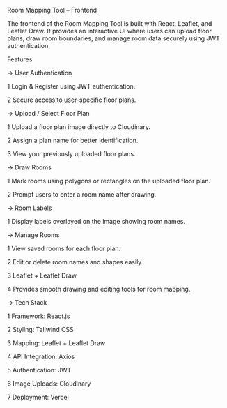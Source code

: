 Room Mapping Tool – Frontend

The frontend of the Room Mapping Tool is built with React, Leaflet, and Leaflet Draw. It provides an interactive UI where users can upload floor plans, draw room boundaries, and manage room data securely using JWT authentication.


Features

-> User Authentication

1 Login & Register using JWT authentication.

2 Secure access to user-specific floor plans.



-> Upload / Select Floor Plan

1 Upload a floor plan image directly to Cloudinary.

2 Assign a plan name for better identification.

3 View your previously uploaded floor plans.


-> Draw Rooms

1 Mark rooms using polygons or rectangles on the uploaded floor plan.

2 Prompt users to enter a room name after drawing.

-> Room Labels

1 Display labels overlayed on the image showing room names.

-> Manage Rooms

1 View saved rooms for each floor plan.

2 Edit or delete room names and shapes easily.

3 Leaflet + Leaflet Draw

4 Provides smooth drawing and editing tools for room mapping.


-> Tech Stack

1 Framework: React.js

2 Styling: Tailwind CSS

3 Mapping: Leaflet + Leaflet Draw

4 API Integration: Axios

5 Authentication: JWT

6 Image Uploads: Cloudinary

7 Deployment: Vercel